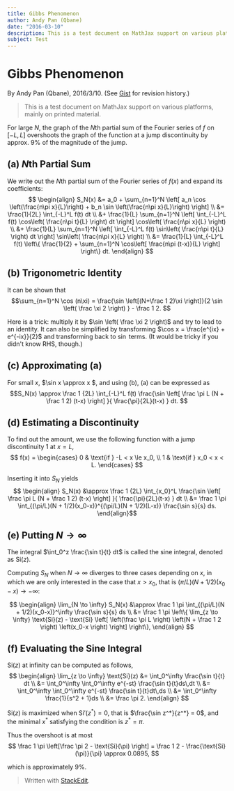 ```yaml
---
title: Gibbs Phenomenon
author: Andy Pan (Qbane)
date: "2016-03-10"
description: This is a test document on MathJax support on various platforms, mainly on printed material.
subject: Test
---
```


# Gibbs Phenomenon

By Andy Pan (Qbane), 2016/3/10. (See [Gist](https://gist.github.com/andy0130tw/361531904c6909da8b86) for revision history.)

> This is a test document on MathJax support on various platforms, mainly on printed material.

For large $N$, the graph of the $N$th partial sum of the Fourier series of $f$ on $[-L, L]$ overshoots the graph of the function at a jump discontinuity by approx. $9\%$ of the magnitude of the jump.

## (a) $N$th Partial Sum
We write out the $N$th partial sum of the Fourier series of $f(x)$ and expand its coefficients:
$$ \begin{align}
S_N(x) &= a_0 + \sum_{n=1}^N \left[ a_n \cos \left(\frac{n\pi x}{L}\right) + b_n \sin \left(\frac{n\pi x}{L}\right) \right] \\
&= \frac{1}{2L} \int_{-L}^L f(t) dt \\
&+ \frac{1}{L} \sum_{n=1}^N \left[ \int_{-L}^L f(t) \cos\left( \frac{n\pi t}{L} \right) dt \right] \cos\left( \frac{n\pi x}{L} \right) \\
&+ \frac{1}{L} \sum_{n=1}^N \left[ \int_{-L}^L f(t) \sin\left( \frac{n\pi t}{L} \right) dt \right] \sin\left( \frac{n\pi x}{L} \right) \\
&= \frac{1}{L} \int_{-L}^L f(t) \left\{ \frac{1}{2} + \sum_{n=1}^N  \cos\left[ \frac{n\pi (t-x)}{L} \right] \right\} dt.
\end{align} $$

## (b) Trigonometric Identity
It can be shown that
$$\sum_{n=1}^N \cos (n\xi) = \frac{\sin \left[(N+\frac 1 2)\xi \right]}{2 \sin \left( \frac \xi 2 \right) } - \frac 1 2. $$

Here is a trick: multiply it by $\sin \left( \frac \xi 2 \right)$ and try to lead to an identity. It can also be simplified by transforming $\cos x = \frac{e^{ix} + e^{-ix}}{2}$ and transforming back to $\sin$ terms. (It would be tricky if you didn't know RHS, though.)

## (c) Approximating (a)
For small $x$, $\sin x \approx x $, and using (b), (a) can be expressed as
$$S_N(x) \approx \frac 1 {2L} \int_{-L}^L f(t) \frac{\sin \left[ \frac \pi L (N + \frac 1 2) (t-x) \right] }{ \frac{\pi}{2L}(t-x) } dt.
$$

## (d) Estimating a Discontinuity
To find out the amount, we use the following function with a jump discontinuity $1$ at $x = L$, $$ f(x) = \begin{cases}
0 & \text{if } -L < x \le x_0, \\
1 & \text{if } x_0 < x < L.
\end{cases} $$

Inserting it into $S_N$ yields
$$ \begin{align}
S_N(x) &\approx \frac 1 {2L} \int_{x_0}^L \frac{\sin \left[ \frac \pi L (N + \frac 1 2) (t-x) \right] }{ \frac{\pi}{2L}(t-x) } dt \\
&= \frac 1 \pi \int_{(\pi/L)(N + 1/2)(x_0-x)}^{(\pi/L)(N + 1/2)(L-x)} \frac{\sin s}{s} ds.
\end{align}$$

## (e) Putting $N \to \infty$
The integral $\int_0^z \frac{\sin t}{t} dt$ is called the sine integral, denoted as $\text{Si}(z)$.

Computing $S_N$ when $N \to \infty$ diverges to three cases depending on $x$, in which we are only interested in the case that $x > x_0$, that is $(\pi/L)(N + 1/2)(x_0-x) \to -\infty$:

$$ \begin{align}
\lim_{N \to \infty} S_N(x) &\approx \frac 1 \pi \int_{(\pi/L)(N + 1/2)(x_0-x)}^\infty \frac{\sin s}{s} ds \\
&= \frac 1 \pi \left\{ \lim_{z \to \infty} \text{Si}(z) - \text{Si} \left[ \left(\frac \pi L \right) \left(N + \frac 1 2 \right) \left(x_0-x \right) \right] \right\},
\end{align} $$

## (f) Evaluating the Sine Integral
$\text{Si}(z)$ at infinity can be computed as follows,
$$ \begin{align}
\lim_{z \to \infty} \text{Si}(z) &= \int_0^\infty \frac{\sin t}{t} dt \\
&= \int_0^\infty \int_0^\infty e^{-st} \frac{\sin t}{t}ds\,dt \\
&= \int_0^\infty \int_0^\infty e^{-st} \frac{\sin t}{t}dt\,ds \\
&= \int_0^\infty \frac{1}{s^2 + 1}ds \\
&= \frac \pi 2.
\end{align} $$

$\text{Si}(z)$ is maximized when $\text{Si}'(z^*) = 0$, that is $\frac{\sin z^*}{z^*} = 0$, and the minimal $x^*$ satisfying the condition is $z^* = \pi$.

Thus the overshoot is at most
$$
\frac 1 \pi \left[\frac \pi 2 - \text{Si}(\pi) \right] = \frac 1 2 - \frac{\text{Si}(\pi)}{\pi} \approx 0.0895,
$$

which is approximately $9\%$.

<!--$$\lim_{N \to \infty} S_N(x) \approx \begin{cases}
\int_\infty^\infty \frac{\sin t}{t} dt = 0, \text{if } x < x_0, \\
\end{cases}$$-->

> Written with [StackEdit](https://stackedit.io/).
